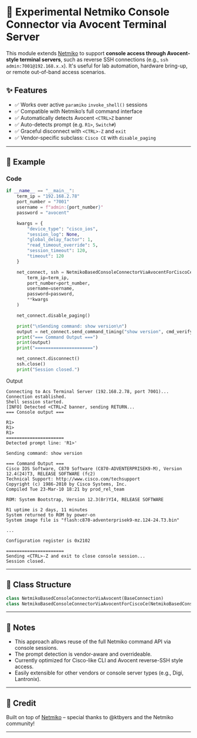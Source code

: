 # 🧰 Experimental Netmiko Console Connector via Avocent Terminal Server

This module extends [Netmiko](https://github.com/ktbyers/netmiko) to support **console access through Avocent-style terminal servers**, such as reverse SSH connections (e.g., `ssh admin:7001@192.168.x.x`). It's useful for lab automation, hardware bring-up, or remote out-of-band access scenarios.

## ✨ Features

- ✅ Works over active `paramiko` `invoke_shell()` sessions
- ✅ Compatible with Netmiko’s full command interface
- ✅ Automatically detects Avocent `<CTRL>Z` banner
- ✅ Auto-detects prompt (e.g. `R1>`, `Switch#`)
- ✅ Graceful disconnect with `<CTRL>-Z` and `exit`
- ✅ Vendor-specific subclass: `Cisco CE` with `disable_paging`

---

## 🧪 Example

### Code

```python
if __name__ == "__main__":
    term_ip = "192.168.2.78"
    port_number = "7001"
    username = f"admin:{port_number}"
    password = "avocent"

    kwargs = {
        "device_type": "cisco_ios",
        "session_log": None,
        "global_delay_factor": 1,
        "read_timeout_override": 5,
        "session_timeout": 120,
        "timeout": 120
    }

    net_connect, ssh = NetmikoBasedConsoleConnectorViaAvocentForCiscoCe.connect_via_avocent(
        term_ip=term_ip,
        port_number=port_number,
        username=username,
        password=password,
        **kwargs
    )

    net_connect.disable_paging()

    print("\nSending command: show version\n")
    output = net_connect.send_command_timing("show version", cmd_verify=False, read_timeout=10)
    print("=== Command Output ===")
    print(output)
    print("======================")

    net_connect.disconnect()
    ssh.close()
    print("Session closed.")
```

Output 
```shell
Connecting to Acs Terminal Server (192.168.2.78, port 7001)...
Connection established.
Shell session started.
[INFO] Detected <CTRL>Z banner, sending RETURN...
=== Console output ===

R1>
R1>
R1>
======================
Detected prompt line: 'R1>'

Sending command: show version

=== Command Output ===
Cisco IOS Software, C870 Software (C870-ADVENTERPRISEK9-M), Version 12.4(24)T3, RELEASE SOFTWARE (fc2)
Technical Support: http://www.cisco.com/techsupport
Copyright (c) 1986-2010 by Cisco Systems, Inc.
Compiled Tue 23-Mar-10 18:21 by prod_rel_team

ROM: System Bootstrap, Version 12.3(8r)YI4, RELEASE SOFTWARE

R1 uptime is 2 days, 11 minutes
System returned to ROM by power-on
System image file is "flash:c870-adventerprisek9-mz.124-24.T3.bin"

...

Configuration register is 0x2102

======================
Sending <CTRL>-Z and exit to close console session...
Session closed.
```
---

## 🧩 Class Structure

```python
class NetmikoBasedConsoleConnectorViaAvocent(BaseConnection)
class NetmikoBasedConsoleConnectorViaAvocentForCiscoCe(NetmikoBasedConsoleConnectorViaAvocent)
```

---

## 🧠 Notes

- This approach allows reuse of the full Netmiko command API via console sessions.
- The prompt detection is vendor-aware and overrideable.
- Currently optimized for Cisco-like CLI and Avocent reverse-SSH style access.
- Easily extensible for other vendors or console server types (e.g., Digi, Lantronix).

---

## 🙌 Credit

Built on top of [Netmiko](https://github.com/ktbyers/netmiko) – special thanks to @ktbyers and the Netmiko community!

---
